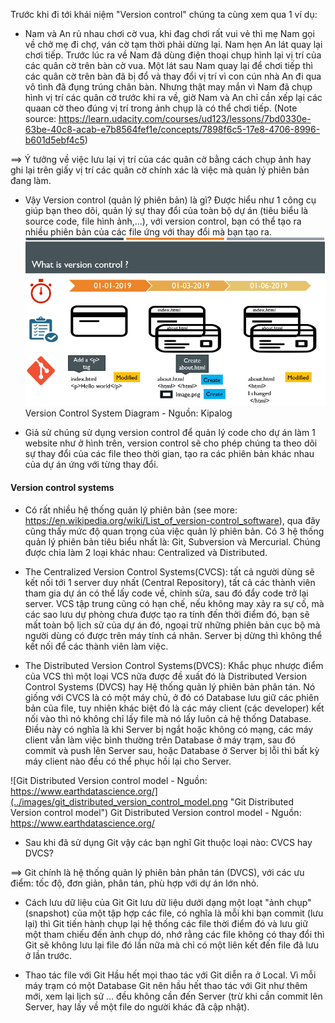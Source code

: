 Trước khi đi tới khái niệm "Version control" chúng ta cùng xem qua 1 ví dụ: 
- Nam và An rủ nhau chơi cờ vua, khi đag chơi rất vui vẻ thì mẹ Nam gọi về chở mẹ đi chợ, ván cờ tạm thời phải dừng lại. Nam hẹn An lát quay lại chơi tiếp. Trước lúc ra về Nam đã dùng điện thoại chụp hình lại vị trí của các quân cờ trên bàn cờ vua. Một lát sau Nam quay lại để chơi tiếp thì các quân cờ trên bàn đã bị đổ và thay đổi vị trí vì con cún nhà An đi qua vô tình đã đụng trúng chân bàn. Nhưng thật may mắn vì Nam đã chụp hình vị trí các quân cờ trước khi ra về, giờ Nam và An chỉ cần xếp lại các quaan cờ theo đúng vị trí trong ảnh chụp là có thể chơi tiếp.
(Note source: https://learn.udacity.com/courses/ud123/lessons/7bd0330e-63be-40c8-acab-e7b8564fef1e/concepts/7898f6c5-17e8-4706-8996-b601d5ebf4c5)

==> Ý tưởng về việc lưu lại vị trí của các quân cờ bằng cách chụp ảnh hay ghi lại trên giấy vị trí các quân cờ chính xác là việc mà quản lý phiên bản đang làm.

- Vậy Version control (quản lý phiên bản) là gì?
Được hiểu như 1 công cụ giúp bạn theo dõi, quản lý sự thay đổi của toàn bộ dự án (tiêu biểu là source code, file hình ảnh,...), với version control, bạn có thể tạo ra nhiều phiên bản của các file ứng với thay đổi mà bạn tạo ra.
![Version Control System Diagram - Nguồn: Kipalog](../images/version_control_1.png "Version Control System Diagram")
Version Control System Diagram - Nguồn: Kipalog

- Giả sử chúng sử dụng version control để quản lý code cho dự án làm 1 website như ở hình trên, version control sẽ cho phép chúng ta theo dõi sự thay đổi của các file theo thời gian, tạo ra các phiên bản khác nhau của dự án ứng với từng thay đổi.

#### Version control systems
- Có rất nhiều hệ thống quản lý phiên bản (see more: https://en.wikipedia.org/wiki/List_of_version-control_software), qua đây cũng thấy mức độ quan trọng của việc quản lý phiên bản.
Có 3 hệ thống quản lý phiên bản tiêu biểu nhất là: Git, Subversion và Mercurial. Chúng được chia làm 2 loại khác nhau: Centralized và Distributed.

- The Centralized Version Control Systems(CVCS): tất cả người dùng sẽ kết nối tới 1 server duy nhất (Central Repository), tất cả các thành viên tham gia dự án có thể lấy code về, chỉnh sửa, sau đó đẩy code trở lại server. VCS tập trung cũng có hạn chế, nếu không may xảy ra sự cố, mà các sao lưu dự phòng chưa được tạo ra tính đến thời điểm đó, bạn sẽ mất toàn bộ lịch sử của dự án đó, ngoại trừ những phiên bản cục bộ mà người dùng có được trên máy tính cá nhân. Server bị dừng thì không thể kết nối để các thành viên làm việc.

- The Distributed Version Control Systems(DVCS): Khắc phục nhược điểm của VCS thì một loại VCS nữa được đề xuất đó là Distributed Version Control Systems (DVCS) hay Hệ thống quản lý phiên bản phân tán. Nó giống với CVCS là có một máy chủ, ở đó có Database lưu giữ các phiên bản của file, tuy nhiên khác biệt đó là các máy client (các developer) kết nối vào thì nó không chỉ lấy file mà nó lấy luôn cả hệ thống Database. Điều này có nghĩa là khi Server bị ngắt hoặc không có mạng, các máy client vẫn làm việc bình thường trên Database ở máy trạm, sau đó commit và push lên Server sau, hoặc Database ở Server bị lỗi thì bất kỳ máy client nào đều có thể phục hồi lại cho Server.

![Git Distributed Version control model - Nguồn: https://www.earthdatascience.org/](../images/git_distributed_version_control_model.png "Git Distributed Version control model")
Git Distributed Version control model - Nguồn: https://www.earthdatascience.org/


- Sau khi đã sử dụng Git vậy các bạn nghĩ Git thuộc loại nào: CVCS hay DVCS?

==> Git chính là hệ thống quản lý phiên bản phân tán (DVCS), với các ưu điểm: tốc độ, đơn giản, phân tán, phù hợp với dự án lớn nhỏ.


- Cách lưu dữ liệu của Git
Git lưu dữ liệu dưới dạng một loạt "ảnh chụp" (snapshot) của một tập hợp các file, có nghĩa là mỗi khi bạn commit (lưu lại) thì Git tiến hành chụp lại hệ thống các file thời điểm đó và lưu giữ một tham chiếu đến ảnh chụp dó, nhớ rằng các file không có thay đổi thì Git sẽ không lưu lại file đó lần nữa mà chỉ có một liên kết đến file đã lưu ở lần trước.

- Thao tác file với Git
Hầu hết mọi thao tác với Git diễn ra ở Local. Vì mỗi máy trạm có một Database Git nên hầu hết thao tác với Git như thêm mới, xem lại lịch sử ... đều không cần đến Server (trừ khi cần commit lên Server, hay lấy về một file do người khác đã cập nhật).